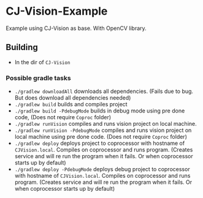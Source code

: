 # CJ-Vision-Example
Example using CJ-Vision as base. With OpenCV library.

## Building

- In the dir of `CJ-Vision`

### Possible gradle tasks

- `./gradlew downloadAll` downloads all dependencies. (Fails due to bug. But does download all dependencies needed)
- `./gradlew build` builds and compiles project
- `./gradlew build -PdebugMode` builds in debug mode using pre done code, (Does not require `Coproc` folder)
- `./gradlew runVision` compiles and runs vision project on local machine.
- `./gradlew runVision -PdebugMode` compiles and runs vision project on local machine using pre done code. (Does not require `Coproc` folder)
- `./gradlew deploy` deploys project to coprocessor with hostname of `CJVision.local`. Compiles on coprocessor and runs program. (Creates service and will re run the program when it fails. Or when coprocessor starts up by default)
- `./gradlew deploy -PdebugMode` deploys debug project to coprocessor with hostname of `CJVision.local`. Compiles on coprocessor and runs program. (Creates service and will re run the program when it fails. Or when coprocessor starts up by default)